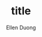 ---
layout: post
title: title
category: blog / project
author: Ellen Duong
thumbnail: images/spotlight01.jpg
image: images/spotlight01.jpg
---